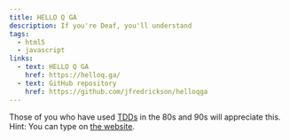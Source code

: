 ```yaml
---
title: HELLO Q GA
description: If you're Deaf, you'll understand
tags:
  - html5
  - javascript
links:
  - text: HELLO Q GA
    href: https://helloq.ga/
  - text: GitHub repository
    href: https://github.com/jfredrickson/helloqga
---
```


Those of you who have used [TDDs](https://en.wikipedia.org/wiki/Telecommunications_device_for_the_deaf) in the 80s and 90s will appreciate this. Hint: You can type on [the website](https://helloq.ga/).
